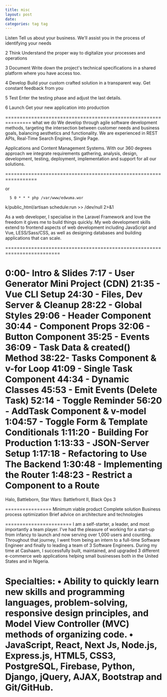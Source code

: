 ```yaml
---
title: misc
layout: post
date: 
categories: tag tag
---
```

Listen
Tell us about your business. We'll assist you in the process of identifying your needs

2
Think
Understand the proper way to digitalize your processes and operations

3
Document
Write down the project's technical specifications in a shared platform where you have access too.

4
Develop
Build your custom crafted solution in a transparent way. Get constant feedback from you

5
Test
Enter the testing phase and adjust the last details.

6
Launch
Get your new application into production

===============================================================
what we do
We develop through agile software development methods, targeting the intersection between customer needs and business goals, balancing aesthetics and functionality. 
We are experienced in REST APIs, Real-Time Search Engines, Single Page.

Applications and Content Management Systems.
 With our 360 degrees approach we integrate requirements gathering, analysis, design, development, testing, deployment, implementation and support for all our solutions.


=================================================================


   <div class="flex items-center justify-center my-5 space-x-4">
        <div class="h-px bg-gray-300 w-36"></div>
        <p class="text-md text-gray-80000">or</p>
        <div class="h-px bg-gray-300 w-36"></div>
      </div>
      
      
      5 0 * * * php /var/www/edwuma.wor
k/public_html/artisan schedule:run >> /dev/null 2>&1


As a web developer, I specialise in the Laravel Framework and love the freedom it gives me to build things quickly.
 My web development skills extend to frontend aspects of web development including JavaScript and Vue, 
 LESS/Sass/CSS, as well as designing databases and building applications that can scale.

 =========================================================================

 0:00​ - Intro & Slides
7:17​ - User Generator Mini Project (CDN)
21:35​ - Vue CLI Setup
24:30​ - Files, Dev Server & Cleanup
28:22​ - Global Styles
29:06​ - Header Component
30:44​ - Component Props
32:06​ - Button Component
35:25​ - Events
36:09​ - Task Data & created() Method
38:22​ - Tasks Component & v-for Loop
41:09​ - Single Task Component
44:34​ - Dynamic Classes
45:53​ - Emit Events (Delete Task)
52:14​ - Toggle Reminder
56:20​ - AddTask Component & v-model
1:04:57​ - Toggle Form & Template Conditionals
1:11:20​ - Building For Production
1:13:33​ - JSON-Server Setup
1:17:18​ - Refactoring to Use The Backend
1:30:48​ - Implementing the Router
1:48:23​ - Restrict a Component to a Route
=====================================
Halo, Battleborn, Star Wars: Battlefront II, Black Ops 3

================
Minimum viable product
Complete solution
Business process optimization
Brief advice on architecture and technologies

=======================
I am a self-starter, a leader, and most importantly a team player. I've had the pleasure of working for a start-up from infancy to launch and now serving over 1,000 users and counting. Throughout that journey, I went from being an intern to a full-time Software Engineer and finally to leading a team of 3 Software Engineers. During my time at Cashaam, I successfully built, maintained, and upgraded 3 different e-commerce web applications helping small businesses both in the United States and in Nigeria.

Specialties:
• Ability to quickly learn new skills and programming languages, problem-solving, responsive design principles, and Model View Controller (MVC) methods of organizing code.
• JavaScript, React, Next Js, Node.js, Express.js, HTML5, CSS3, PostgreSQL, Firebase, Python, Django, jQuery, AJAX, Bootstrap and Git/GitHub. 
=====================